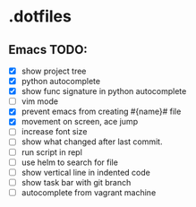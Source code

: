 # .dotfiles

## Emacs TODO:
- [x] show project tree
- [x] python autocomplete
- [x] show func signature in python autocomplete
- [ ] vim mode
- [x] prevent emacs from creating #{name}# file
- [x] movement on screen, ace jump
- [ ] increase font size
- [ ] show what changed after last commit.
- [ ] run script in repl
- [ ] use helm to search for file
- [ ] show vertical line in indented code
- [ ] show task bar with git branch
- [ ] autocomplete from vagrant machine
